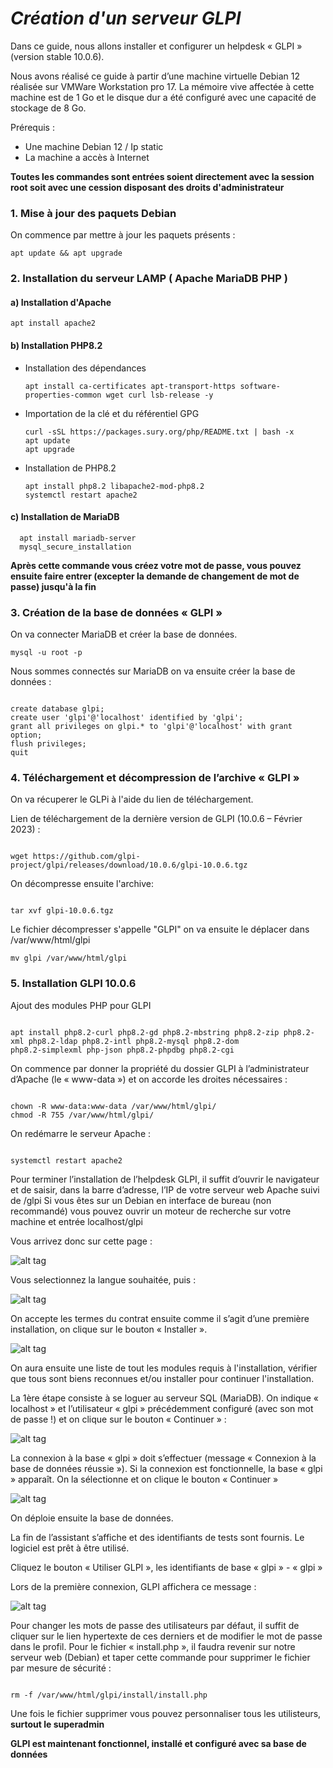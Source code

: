 
# ***Création d'un serveur GLPI***

Dans ce guide, nous allons installer et configurer un helpdesk « GLPI » (version stable 10.0.6).

Nous avons réalisé ce guide à partir d’une machine virtuelle Debian 12 réalisée sur VMWare Workstation pro 17. 
La mémoire vive affectée à cette machine est de 1 Go et le disque dur a été configuré avec une capacité de stockage de 8 Go.

Prérequis :

- Une machine Debian 12 / Ip static 
- La machine a accès à Internet

**Toutes les commandes sont entrées soient directement avec la session root soit avec une cession disposant des droits d'administrateur**


### 1. Mise à jour des paquets Debian

On commence par mettre à jour les paquets présents :

````
apt update && apt upgrade
````

### 2. Installation du serveur LAMP ( Apache MariaDB PHP )

#### a) Installation d'Apache

```` 
apt install apache2
````

#### b) Installation PHP8.2

- Installation des dépendances
  ````
  apt install ca-certificates apt-transport-https software-properties-common wget curl lsb-release -y
   ````
  
- Importation de la clé et du référentiel GPG
   ````
   curl -sSL https://packages.sury.org/php/README.txt | bash -x
   apt update
   apt upgrade

    ````
- Installation de PHP8.2

  ````
  apt install php8.2 libapache2-mod-php8.2
  systemctl restart apache2

  ````

#### c) Installation de MariaDB

````
  apt install mariadb-server
  mysql_secure_installation
````
**Après cette commande vous créez votre mot de passe, vous pouvez ensuite faire entrer (excepter la demande de changement de mot de passe) jusqu'à la fin**


### 3. Création de la base de données « GLPI »

On va connecter MariaDB et créer la base de données. 

```` 
mysql -u root -p
 ````

Nous sommes connectés sur MariaDB on va ensuite créer la base de données : 

````

create database glpi; 
create user 'glpi'@'localhost' identified by 'glpi'; 
grant all privileges on glpi.* to 'glpi'@'localhost' with grant option; 
flush privileges; 
quit

````

### 4. Téléchargement et décompression de l’archive « GLPI »

On va récuperer le GLPi à l'aide du lien de téléchargement. 

Lien de téléchargement de la dernière version de GLPI (10.0.6 – Février 2023) :

````

wget https://github.com/glpi-project/glpi/releases/download/10.0.6/glpi-10.0.6.tgz

````

On décompresse ensuite l'archive: 

````

tar xvf glpi-10.0.6.tgz

````

Le fichier décompresser s'appelle "GLPI" on va ensuite le déplacer dans /var/www/html/glpi

````
mv glpi /var/www/html/glpi
 ````

### 5. Installation GLPI 10.0.6

Ajout des modules PHP pour GLPI

````

apt install php8.2-curl php8.2-gd php8.2-mbstring php8.2-zip php8.2-xml php8.2-ldap php8.2-intl php8.2-mysql php8.2-dom
php8.2-simplexml php-json php8.2-phpdbg php8.2-cgi

````

On commence par donner la propriété du dossier GLPI à l’administrateur d’Apache (le « www-data ») et on accorde les droites nécessaires :

````

chown -R www-data:www-data /var/www/html/glpi/
chmod -R 755 /var/www/html/glpi/

````

On redémarre le serveur Apache :

````

systemctl restart apache2

````

Pour terminer l’installation de l’helpdesk GLPI, il suffit d’ouvrir le navigateur et de saisir, dans la barre d’adresse, l’IP de votre serveur web Apache suivi de /glpi 
Si vous êtes sur un Debian en interface de bureau (non recommandé) vous pouvez ouvrir un moteur de recherche sur votre machine et entrée localhost/glpi

Vous arrivez donc sur cette page : 

![alt tag](https://github.com/NicolasW-7/AIS-Brief-et-TIPS/blob/main/Crypto/Screenshots/GLPI1.png)

Vous selectionnez la langue souhaitée, puis : 

![alt tag](https://github.com/NicolasW-7/AIS-Brief-et-TIPS/blob/main/Crypto/Screenshots/GLPI2.png)

On accepte les termes du contrat ensuite comme il s’agit d’une première installation, on clique sur le bouton « Installer ». 

![alt tag](https://github.com/NicolasW-7/AIS-Brief-et-TIPS/blob/main/Crypto/Screenshots/GLPI3.png)

On aura ensuite une liste de tout les modules requis à l'installation, vérifier que tous sont biens reconnues et/ou installer pour continuer l'installation. 

La 1ère étape consiste à se loguer au serveur SQL (MariaDB). On indique « localhost » et l’utilisateur « glpi » précédemment
configuré (avec son mot de passe !) et on clique sur le bouton « Continuer » :

![alt tag](https://github.com/NicolasW-7/AIS-Brief-et-TIPS/blob/main/Crypto/Screenshots/GLPI4.png)

La connexion à la base « glpi » doit s’effectuer (message « Connexion à la base de données réussie »). Si la
connexion est fonctionnelle, la base « glpi » apparaît. On la sélectionne et on clique le bouton « Continuer » 

![alt tag](https://github.com/NicolasW-7/AIS-Brief-et-TIPS/blob/main/Crypto/Screenshots/GLPI5.png)

On déploie ensuite la base de données. 

La fin de l’assistant s’affiche et des identifiants de tests sont fournis. Le logiciel est prêt à être utilisé. 

Cliquez le bouton « Utiliser GLPI », les identifiants de base « glpi » - « glpi »

Lors de la première connexion, GLPI affichera ce message :

![alt tag](https://github.com/NicolasW-7/AIS-Brief-et-TIPS/blob/main/Crypto/Screenshots/GLPI6.png)

Pour changer les mots de passe des utilisateurs par défaut, il suffit de cliquer sur le lien hypertexte de ces derniers et de modifier
le mot de passe dans le profil.
Pour le fichier « install.php », il faudra revenir sur notre serveur web (Debian) et taper cette commande pour supprimer le fichier
par mesure de sécurité :

````

rm -f /var/www/html/glpi/install/install.php

````

Une fois le fichier supprimer vous pouvez personnaliser tous les utilisteurs, **surtout le superadmin** 

**GLPI est maintenant fonctionnel, installé et configuré avec sa base de données**
